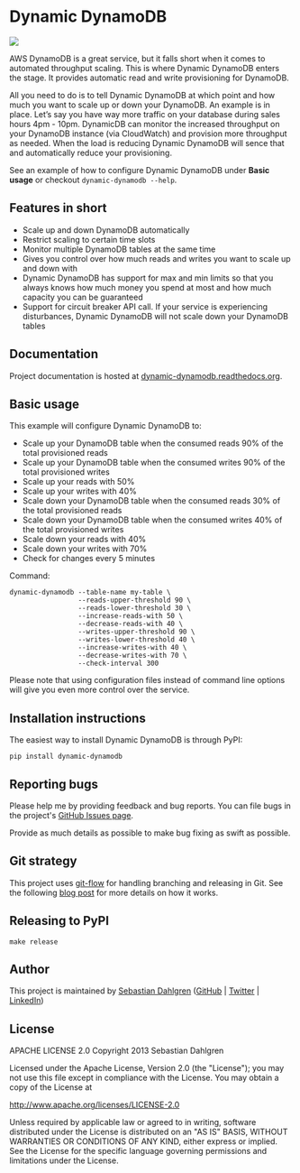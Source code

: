Dynamic DynamoDB
================

<a href="https://crate.io/packages/dynamic-dynamodb/"><img src="https://pypip.in/d/dynamic-dynamodb/badge.png"></a>

AWS DynamoDB is a great service, but it falls short when it comes to automated throughput scaling. This is where Dynamic DynamoDB enters the stage. It provides automatic read and write provisioning for DynamoDB.

All you need to do is to tell Dynamic DynamoDB at which point and how much you want to scale up or down your DynamoDB. An example is in place. Let’s say you have way more traffic on your database during sales hours 4pm - 10pm. DynamicDB can monitor the increased throughput on your DynamoDB instance (via CloudWatch) and provision more throughput as needed. When the load is reducing Dynamic DynamoDB will sence that and automatically reduce your provisioning.

See an example of how to configure Dynamic DynamoDB under **Basic usage** or checkout `dynamic-dynamodb --help`.

Features in short
-----------------

- Scale up and down DynamoDB automatically
- Restrict scaling to certain time slots
- Monitor multiple DynamoDB tables at the same time
- Gives you control over how much reads and writes you want to scale up and down with
- Dynamic DynamoDB has support for max and min limits so that you always knows how much money you spend at most and how much capacity you can be guaranteed
- Support for circuit breaker API call. If your service is experiencing disturbances, Dynamic DynamoDB will not scale down your DynamoDB tables

Documentation
-------------

Project documentation is hosted at [dynamic-dynamodb.readthedocs.org](http://dynamic-dynamodb.readthedocs.org/en/latest/index.html).

Basic usage
-----------

This example will configure Dynamic DynamoDB to:

- Scale up your DynamoDB table when the consumed reads 90% of the total provisioned reads
- Scale up your DynamoDB table when the consumed writes 90% of the total provisioned writes
- Scale up your reads with 50%
- Scale up your writes with 40%
- Scale down your DynamoDB table when the consumed reads 30% of the total provisioned reads
- Scale down your DynamoDB table when the consumed writes 40% of the total provisioned writes
- Scale down your reads with 40%
- Scale down your writes with 70%
- Check for changes every 5 minutes

Command:

    dynamic-dynamodb --table-name my-table \
                     --reads-upper-threshold 90 \
                     --reads-lower-threshold 30 \
                     --increase-reads-with 50 \
                     --decrease-reads-with 40 \
                     --writes-upper-threshold 90 \
                     --writes-lower-threshold 40 \
                     --increase-writes-with 40 \
                     --decrease-writes-with 70 \
                     --check-interval 300

Please note that using configuration files instead of command line options will give you even more control over the service.

Installation instructions
-------------------------

The easiest way to install Dynamic DynamoDB is through PyPI:

    pip install dynamic-dynamodb


Reporting bugs
--------------

Please help me by providing feedback and bug reports. You can file bugs in the project's [GitHub Issues page](https://github.com/sebdah/dynamic-dynamodb/issues).

Provide as much details as possible to make bug fixing as swift as possible.

Git strategy
------------

This project uses [git-flow](https://github.com/nvie/gitflow) for handling branching and releasing in Git. See the following [blog post](http://nvie.com/posts/a-successful-git-branching-model/) for more details on how it works.

Releasing to PyPI
-----------------

    make release

Author
------

This project is maintained by [Sebastian Dahlgren](http://www.sebastiandahlgren.se) ([GitHub](https://github.com/sebdah) | [Twitter](https://twitter.com/sebdah) | [LinkedIn](http://www.linkedin.com/in/sebastiandahlgren))

License
-------

APACHE LICENSE 2.0
Copyright 2013 Sebastian Dahlgren

Licensed under the Apache License, Version 2.0 (the "License");
you may not use this file except in compliance with the License.
You may obtain a copy of the License at

   http://www.apache.org/licenses/LICENSE-2.0

Unless required by applicable law or agreed to in writing, software
distributed under the License is distributed on an "AS IS" BASIS,
WITHOUT WARRANTIES OR CONDITIONS OF ANY KIND, either express or implied.
See the License for the specific language governing permissions and
limitations under the License.

